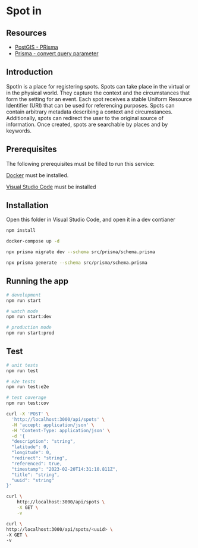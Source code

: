 # Spot in

## Resources

- [PostGIS - PRisma](https://freddydumont.com/blog/prisma-postgis#installing-postgis)
- [Prisma - convert query parameter](https://www.prisma.io/docs/guides/upgrade-guides/upgrading-versions/upgrading-to-prisma-4#upgrade-path-7)

## Introduction

SpotIn is a place for registering spots. Spots can take place in the virtual or in the physical world. They capture the context and the circumstances that form the setting for an event. Each spot receives a stable Uniform Resource Identifier (URI) that can be used for referencing purposes. Spots can contain arbitrary metadata describing a context and circumstances. Additionally, spots can redirect the user to the original source of information. Once created, spots are searchable by places and by keywords.

## Prerequisites

The following prerequisites must be filled to run this service:

[Docker](https://docs.docker.com/get-docker/) must be installed.

[Visual Studio Code](https://code.visualstudio.com/download) must be installed

## Installation

Open this folder in Visual Studio Code, and open it in a dev contianer

```bash
npm install

docker-compose up -d

npx prisma migrate dev --schema src/prisma/schema.prisma

npx prisma generate --schema src/prisma/schema.prisma
```

## Running the app

```bash
# development
npm run start

# watch mode
npm run start:dev

# production mode
npm run start:prod
```

## Test

```bash
# unit tests
npm run test

# e2e tests
npm run test:e2e

# test coverage
npm run test:cov
```

```sh
curl -X 'POST' \
  'http://localhost:3000/api/spots' \
  -H 'accept: application/json' \
  -H 'Content-Type: application/json' \
  -d '{
  "description": "string",
  "latitude": 0,
  "longitude": 0,
  "redirect": "string",
  "referenced": true,
  "timestamp": "2023-02-20T14:31:10.811Z",
  "title": "string",
  "uuid": "string"
}'

curl \
	http://localhost:3000/api/spots \
	-X GET \
	-v

curl \
http://localhost:3000/api/spots/<uuid> \
-X GET \
-v
```
